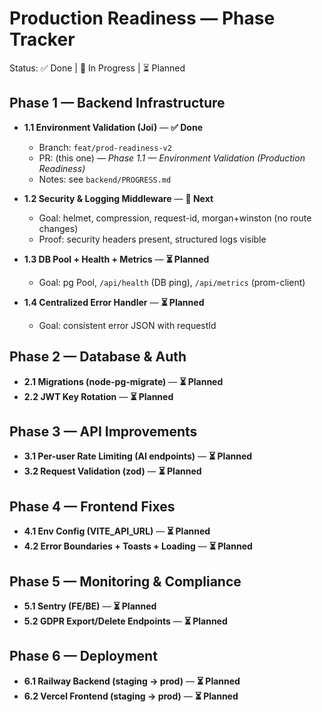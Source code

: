# Production Readiness — Phase Tracker

Status: ✅ Done | 🚧 In Progress | ⏳ Planned

## Phase 1 — Backend Infrastructure
- **1.1 Environment Validation (Joi)** — **✅ Done**
  - Branch: `feat/prod-readiness-v2`
  - PR: (this one) — _Phase 1.1 — Environment Validation (Production Readiness)_
  - Notes: see `backend/PROGRESS.md`

- **1.2 Security & Logging Middleware** — **🚧 Next**
  - Goal: helmet, compression, request-id, morgan+winston (no route changes)
  - Proof: security headers present, structured logs visible

- **1.3 DB Pool + Health + Metrics** — **⏳ Planned**
  - Goal: pg Pool, `/api/health` (DB ping), `/api/metrics` (prom-client)

- **1.4 Centralized Error Handler** — **⏳ Planned**
  - Goal: consistent error JSON with requestId

## Phase 2 — Database & Auth
- **2.1 Migrations (node-pg-migrate)** — **⏳ Planned**
- **2.2 JWT Key Rotation** — **⏳ Planned**

## Phase 3 — API Improvements
- **3.1 Per-user Rate Limiting (AI endpoints)** — **⏳ Planned**
- **3.2 Request Validation (zod)** — **⏳ Planned**

## Phase 4 — Frontend Fixes
- **4.1 Env Config (VITE_API_URL)** — **⏳ Planned**
- **4.2 Error Boundaries + Toasts + Loading** — **⏳ Planned**

## Phase 5 — Monitoring & Compliance
- **5.1 Sentry (FE/BE)** — **⏳ Planned**
- **5.2 GDPR Export/Delete Endpoints** — **⏳ Planned**

## Phase 6 — Deployment
- **6.1 Railway Backend (staging → prod)** — **⏳ Planned**
- **6.2 Vercel Frontend (staging → prod)** — **⏳ Planned**
